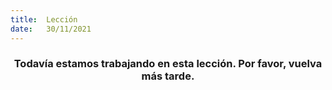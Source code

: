 ```yaml
---
title:  Lección
date:   30/11/2021
---
```


### <center>Todavía estamos trabajando en esta lección. Por favor, vuelva más tarde.</center>